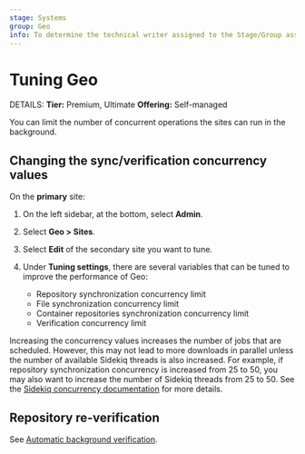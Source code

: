 ```yaml
---
stage: Systems
group: Geo
info: To determine the technical writer assigned to the Stage/Group associated with this page, see https://handbook.gitlab.com/handbook/product/ux/technical-writing/#assignments
---
```


# Tuning Geo

DETAILS:
**Tier:** Premium, Ultimate
**Offering:** Self-managed

You can limit the number of concurrent operations the sites can run
in the background.

## Changing the sync/verification concurrency values

On the **primary** site:

1. On the left sidebar, at the bottom, select **Admin**.
1. Select **Geo > Sites**.
1. Select **Edit** of the secondary site you want to tune.
1. Under **Tuning settings**, there are several variables that can be tuned to
   improve the performance of Geo:

   - Repository synchronization concurrency limit
   - File synchronization concurrency limit
   - Container repositories synchronization concurrency limit
   - Verification concurrency limit

Increasing the concurrency values increases the number of jobs that are scheduled.
However, this may not lead to more downloads in parallel unless the number of
available Sidekiq threads is also increased. For example, if repository synchronization
concurrency is increased from 25 to 50, you may also want to increase the number
of Sidekiq threads from 25 to 50. See the
[Sidekiq concurrency documentation](../../sidekiq/extra_sidekiq_processes.md#concurrency)
for more details.

## Repository re-verification

See
[Automatic background verification](../disaster_recovery/background_verification.md).
